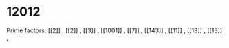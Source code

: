# 12012

Prime factors: [[2]] , [[2]] , [[3]] , [[1001]] , [[7]] , [[143]] , [[11]] , [[13]] , [[13]] , 